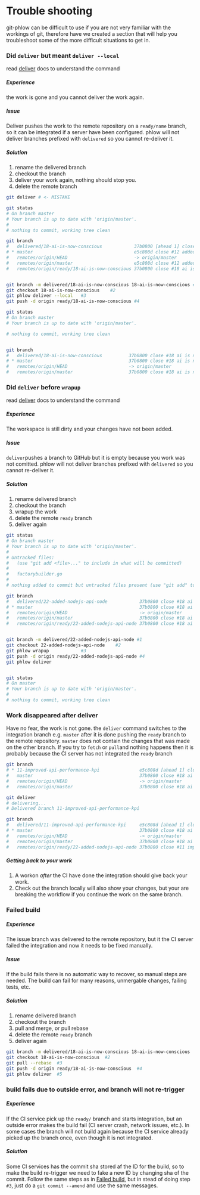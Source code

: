 # Trouble shooting

git-phlow can be difficult to use if you are not very familiar with the workings of git, therefore have we created a section that will help you troubleshoot some of the more difficult situations to get in. 

### Did `deliver` but meant `deliver --local`
read [deliver]() docs to understand the command
##### Experience
the work is gone and you cannot deliver the work again.

##### Issue
Deliver pushes the work to the remote repository on a `ready/name` branch, so it can be integrated if a server have been configured. 
phlow will not deliver branches prefixed with `delivered` so you cannot re-deliver it. 

##### Solution
1. rename the delivered branch
2. checkout the branch
3. deliver your work again, nothing should stop you. 
4. delete the remote branch

```sh
git deliver # <- MISTAKE

git status
# On branch master
# Your branch is up to date with 'origin/master'.
#
# nothing to commit, working tree clean

git branch
#   delivered/18-ai-is-now-conscious            37b0800 [ahead 1] close #18 ai is now conscious
# * master                                      e5c808d close #12 added some cleverness
#   remotes/origin/HEAD                         -> origin/master
#   remotes/origin/master                       e5c808d close #12 added some cleverness
#   remotes/origin/ready/18-ai-is-now-conscious 37b0800 close #18 ai is now conscious


git branch -m delivered/18-ai-is-now-conscious 18-ai-is-now-conscious #1
git checkout 18-ai-is-now-conscious    #2
git phlow deliver --local   #3
git push -d origin ready/18-ai-is-now-conscious #4

git status
# On branch master
# Your branch is up to date with 'origin/master'.

# nothing to commit, working tree clean


git branch
#   delivered/18-ai-is-now-conscious          37b0800 close #18 ai is now conscious
# * master                                    37b0800 close #18 ai is now conscious
#   remotes/origin/HEAD                       -> origin/master
#   remotes/origin/master                     37b0800 close #18 ai is now conscious
```

### Did `deliver` before `wrapup`
read [deliver]() docs to understand the command
##### Experience 
The workspace is still dirty and your changes have not been added. 
##### Issue
`deliver`pushes a branch to GitHub but it is empty because you work was not comitted. phlow will not deliver branches prefixed with `delivered` so you cannot re-deliver it. 

##### Solution
1. rename delivered branch
2. checkout the branch
3. wrapup the work
4. delete the remote `ready` branch
5. deliver again

```sh
git status
# On branch master
# Your branch is up to date with 'origin/master'.
#
# Untracked files:
#   (use "git add <file>..." to include in what will be committed)
#
# 	factorybuilder.go
#
# nothing added to commit but untracked files present (use "git add" to track)

git branch
#   delivered/22-added-nodejs-api-node            37b0800 close #18 ai is now conscious
# * master                                        37b0800 close #18 ai is now conscious
#   remotes/origin/HEAD                           -> origin/master
#   remotes/origin/master                         37b0800 close #18 ai is now conscious
#   remotes/origin/ready/22-added-nodejs-api-node 37b0800 close #18 ai is now conscious


git branch -m delivered/22-added-nodejs-api-node #1
git checkout 22-added-nodejs-api-node    #2
git phlow wrapup            #3
git push -d origin ready/22-added-nodejs-api-node #4
git phlow deliver


git status
# On master
# Your branch is up to date with 'origin/master'.
#
# nothing to commit, working tree clean

```

### Work disappeared after deliver
Have no fear, the work is not gone. the `deliver` command switches to the integration branch e.g. `master` after it is done pushing the `ready` branch to the remote repository.
`master` does not contain the changes that was made on the other branch. If you try to `fetch` or `pull`and nothing happens then it is probably because the CI server has not integrated the `ready` branch 



```sh
git branch
# * 11-improved-api-performance-kpi               e5c808d [ahead 1] close #11 improved api performance kpi    <- YOU ARE HERE
#   master                                        37b0800 close #18 ai is now conscious
#   remotes/origin/HEAD                           -> origin/master
#   remotes/origin/master                         37b0800 close #18 ai is now conscious

git deliver
# delivering...
# Delivered branch 11-improved-api-performance-kpi 

git branch
#   delivered/11-improved-api-performance-kpi     e5c808d [ahead 1] close #11 improved api performance kpi    <- THE WORK IS HERE
# * master                                        37b0800 close #18 ai is now conscious                       <- YOU ARE HERE
#   remotes/origin/HEAD                           -> origin/master
#   remotes/origin/master                         37b0800 close #18 ai is now conscious
#   remotes/origin/ready/22-added-nodejs-api-node 37b0800 close #11 improved api performance kpi


```

##### Getting back to your work
1. A workon _after_ the CI have done the integration should give back your work.
2. Check out the branch locally will also show your changes, but your are breaking the workflow if you continue the work on the same branch. 


### Failed build

##### Experience 
The issue branch was delivered to the remote repository, but it the CI server failed the integration and now it needs to be fixed manually.
##### Issue
If the build fails there is no automatic way to recover, so manual steps are needed. The build can fail for many reasons, unmergable changes, failing tests, etc. 

##### Solution
1. rename delivered branch
2. checkout the branch
3. pull and merge, or pull rebase
4. delete the remote `ready` branch
5. deliver again

```sh
git branch -m delivered/18-ai-is-now-conscious 18-ai-is-now-conscious  #1
git checkout 18-ai-is-now-conscious  #2
git pull --rebase  #3
git push -d origin ready/18-ai-is-now-conscious  #4
git phlow deliver  #5
```

### build fails due to outside error, and branch will not re-trigger

##### Experience
If the CI service pick up the `ready/` branch and starts integration, but an outside error makes the build fail (CI server crash, network issues, etc.). In some cases the branch will not build again because the CI service already picked up the branch once, even though it is not integrated.

##### Solution
Some CI services has the commit sha stored af the ID for the build, so to make the build re-trigger we need to fake a new ID by changing sha of the commit. Follow the same steps as in [Failed build](#failed-build), but in stead of doing step `#3`, just do a `git commit --amend` and use the same messages. 